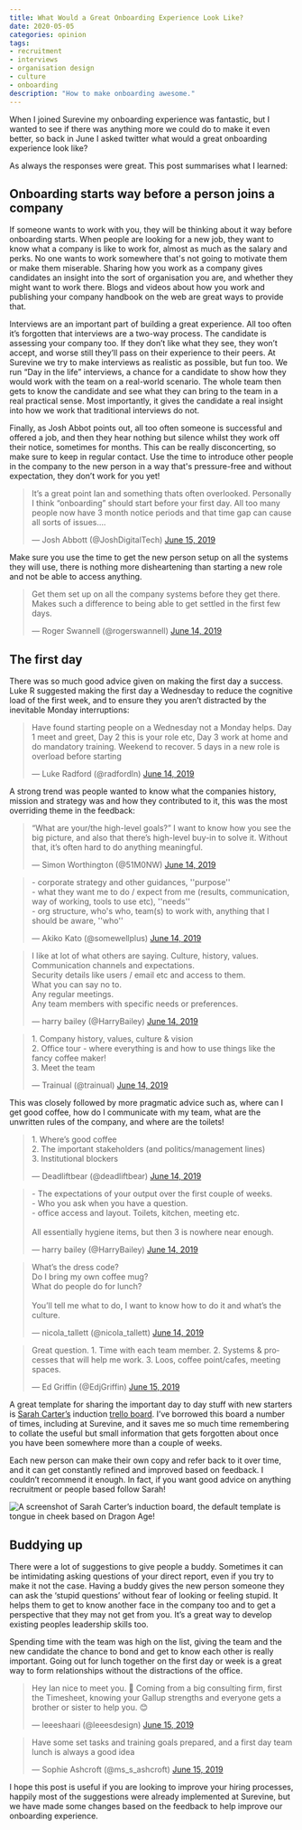 ```yaml
---
title: What Would a Great Onboarding Experience Look Like?
date: 2020-05-05
categories: opinion
tags:
- recruitment
- interviews
- organisation design
- culture
- onboarding
description: "How to make onboarding awesome."
---
```

When I joined Surevine my onboarding experience was fantastic, but I wanted to see if there was anything more we could do to make it even better, so back in June I asked twitter what would a great onboarding experience look like?

As always the responses were great. This post summarises what I learned:

## Onboarding starts way before a person joins a company

If someone wants to work with you, they will be thinking about it way before onboarding starts. When people are looking for a new job, they want to know what a company is like to work for, almost as much as the salary and perks. No one wants to work somewhere that's not going to motivate them or make them miserable. Sharing how you work as a company gives candidates an insight into the sort of organisation you are, and whether they might want to work there. Blogs and videos about how you work and publishing your company handbook on the web are great ways to provide that.

Interviews are an important part of building a great experience. All too often it’s forgotten that interviews are a two-way process. The candidate is assessing your company too. If they don’t like what they see, they won’t accept, and worse still they’ll pass on their experience to their peers. At Surevine we try to make interviews as realistic as possible, but fun too. We run “Day in the life” interviews, a chance for a candidate to show how they would work with the team on a real-world scenario. The whole team then gets to know the candidate and see what they can bring to the team in a real practical sense. Most importantly, it gives the candidate a real insight into how we work that traditional interviews do not.

Finally, as Josh Abbot points out, all too often someone is successful and offered a job, and then they hear nothing but silence whilst they work off their notice, sometimes for months. This can be really disconcerting, so make sure to keep in regular contact. Use the time to introduce other people in the company to the new person in a way that's pressure-free and without expectation, they don’t work for you yet!

<blockquote class="twitter-tweet"><p lang="en" dir="ltr">It’s a great point Ian and something thats often overlooked. Personally I think “onboarding” should start before your first day. All too many people now have 3 month notice periods and that time gap can cause all sorts of issues....</p>&mdash; Josh Abbott (@JoshDigitalTech) <a href="https://twitter.com/JoshDigitalTech/status/1139777258925805569?ref_src=twsrc%5Etfw">June 15, 2019</a></blockquote> <script async src="https://platform.twitter.com/widgets.js" charset="utf-8"></script>

Make sure you use the time to get the new person setup on all the systems they will use, there is nothing more disheartening than starting a new role and not be able to access anything.

<blockquote class="twitter-tweet"><p lang="en" dir="ltr">Get them set up on all the company systems before they get there. Makes such a difference to being able to get settled in the first few days.</p>&mdash; Roger Swannell (@rogerswannell) <a href="https://twitter.com/rogerswannell/status/1139599891699818497?ref_src=twsrc%5Etfw">June 14, 2019</a></blockquote> <script async src="https://platform.twitter.com/widgets.js" charset="utf-8"></script>

## The first day

There was so much good advice given on making the first day a success. Luke R suggested making the first day a Wednesday to reduce the cognitive load of the first week, and to ensure they you aren’t distracted by the inevitable Monday interruptions:

<blockquote class="twitter-tweet"><p lang="en" dir="ltr">Have found starting people on a Wednesday not a Monday helps. Day 1 meet and greet, Day 2 this is your role etc, Day 3 work at home and do mandatory training. Weekend to recover. 5 days in a new role is overload before starting</p>&mdash; Luke Radford (@radfordln) <a href="https://twitter.com/radfordln/status/1139578762834665472?ref_src=twsrc%5Etfw">June 14, 2019</a></blockquote> <script async src="https://platform.twitter.com/widgets.js" charset="utf-8"></script>

A strong trend was people wanted to know what the companies history, mission and strategy was and how they contributed to it, this was the most overriding theme in the feedback:

<blockquote class="twitter-tweet"><p lang="en" dir="ltr">“What are your/the high-level goals?” I want to know how you see the big picture, and also that there’s high-level buy-in to solve it. Without that, it’s often hard to do anything meaningful.</p>&mdash; Simon Worthington (@51M0NW) <a href="https://twitter.com/51M0NW/status/1139598199243628544?ref_src=twsrc%5Etfw">June 14, 2019</a></blockquote> <script async src="https://platform.twitter.com/widgets.js" charset="utf-8"></script>

<blockquote class="twitter-tweet"><p lang="en" dir="ltr">- corporate strategy and other guidances, &#39;&#39;purpose&#39;&#39;<br>- what they want me to do / expect from me (results, communication, way of working, tools to use etc), &#39;&#39;needs&#39;&#39;<br>- org structure, who&#39;s who, team(s) to work with, anything that I should be aware, &#39;&#39;who&#39;&#39;</p>&mdash; Akiko Kato (@somewellplus) <a href="https://twitter.com/somewellplus/status/1139654309887598594?ref_src=twsrc%5Etfw">June 14, 2019</a></blockquote> <script async src="https://platform.twitter.com/widgets.js" charset="utf-8"></script>

<blockquote class="twitter-tweet"><p lang="en" dir="ltr">I like at lot of what others are saying. Culture, history, values.<br>Communication channels and expectations.<br>Security details like users / email etc and access to them.<br>What you can say no to.<br>Any regular meetings.<br>Any team members with specific needs or preferences.</p>&mdash; harry bailey (@HarryBailey) <a href="https://twitter.com/HarryBailey/status/1139589337417494530?ref_src=twsrc%5Etfw">June 14, 2019</a></blockquote> <script async src="https://platform.twitter.com/widgets.js" charset="utf-8"></script>

<blockquote class="twitter-tweet"><p lang="en" dir="ltr">1. Company history, values, culture &amp; vision<br>2. Office tour - where everything is and how to use things like the fancy coffee maker!<br>3. Meet the team</p>&mdash; Trainual (@trainual) <a href="https://twitter.com/trainual/status/1139576906662027265?ref_src=twsrc%5Etfw">June 14, 2019</a></blockquote> <script async src="https://platform.twitter.com/widgets.js" charset="utf-8"></script>

This was closely followed by more pragmatic advice such as, where can I get good coffee, how do I communicate with my team, what are the unwritten rules of the company, and where are the toilets!

<blockquote class="twitter-tweet"><p lang="en" dir="ltr">1. Where’s good coffee<br>2. The important stakeholders (and politics/management lines)<br>3. Institutional blockers</p>&mdash; Deadliftbear (@deadliftbear) <a href="https://twitter.com/deadliftbear/status/1139577282568294400?ref_src=twsrc%5Etfw">June 14, 2019</a></blockquote> <script async src="https://platform.twitter.com/widgets.js" charset="utf-8"></script>

<blockquote class="twitter-tweet"><p lang="en" dir="ltr">- The expectations of your output over the first couple of weeks.<br>- Who you ask when you have a question.<br>- office access and layout. Toilets, kitchen, meeting etc.<br><br>All essentially hygiene items, but then 3 is nowhere near enough.</p>&mdash; harry bailey (@HarryBailey) <a href="https://twitter.com/HarryBailey/status/1139585708736360448?ref_src=twsrc%5Etfw">June 14, 2019</a></blockquote> <script async src="https://platform.twitter.com/widgets.js" charset="utf-8"></script>

<blockquote class="twitter-tweet"><p lang="en" dir="ltr">What’s the dress code?<br>Do I bring my own coffee mug? <br>What do people do for lunch?<br><br>You’ll tell me what to do, I want to know how to do it and what’s the culture.</p>&mdash; nicola_tallett (@nicola_tallett) <a href="https://twitter.com/nicola_tallett/status/1139615220559765505?ref_src=twsrc%5Etfw">June 14, 2019</a></blockquote> <script async src="https://platform.twitter.com/widgets.js" charset="utf-8"></script>

<blockquote class="twitter-tweet"><p lang="en" dir="ltr">Great question. 1. Time with each team member. 2. Systems &amp; processes that will help me work. 3. Loos, coffee point/cafes, meeting spaces.</p>&mdash; Ed Griffin (@EdjGriffin) <a href="https://twitter.com/EdjGriffin/status/1139803268148633601?ref_src=twsrc%5Etfw">June 15, 2019</a></blockquote> <script async src="https://platform.twitter.com/widgets.js" charset="utf-8"></script>

A great template for sharing the important day to day stuff with new starters is [Sarah Carter’s](https://medium.com/@hiresarahcarter) induction [trello board](https://trello.com/b/8AEffW1t/dragon-age-induction-board). I’ve borrowed this board a number of times, including at Surevine, and it saves me so much time remembering to collate the useful but small information that gets forgotten about once you have been somewhere more than a couple of weeks.

Each new person can make their own copy and refer back to it over time, and it can get constantly refined and improved based on feedback. I couldn’t recommend it enough. In fact, if you want good advice on anything recruitment or people based follow Sarah!

![](/images/induction_board.jpg "A screenshot of Sarah Carter’s induction board, the default template is tongue in cheek based on Dragon Age!")

## Buddying up

There were a lot of suggestions to give people a buddy. Sometimes it can be intimidating asking questions of your direct report, even if you try to make it not the case. Having a buddy gives the new person someone they can ask the ‘stupid questions’ without fear of looking or feeling stupid. It helps them to get to know another face in the company too and to get a perspective that they may not get from you. It’s a great way to develop existing peoples leadership skills too.

Spending time with the team was high on the list, giving the team and the new candidate the chance to bond and get to know each other is really important. Going out for lunch together on the first day or week is a great way to form relationships without the distractions of the office.

<blockquote class="twitter-tweet"><p lang="en" dir="ltr">Hey Ian nice to meet you. 👋 Coming from a big consulting firm, first the Timesheet, knowing your Gallup strengths and everyone gets a brother or sister to help you. 😊</p>&mdash; leeeshaari (@leeesdesign) <a href="https://twitter.com/leeesdesign/status/1139777536827826177?ref_src=twsrc%5Etfw">June 15, 2019</a></blockquote> <script async src="https://platform.twitter.com/widgets.js" charset="utf-8"></script>

<blockquote class="twitter-tweet"><p lang="en" dir="ltr">Have some set tasks and training goals prepared, and a first day team lunch is always a good idea</p>&mdash; Sophie Ashcroft (@ms_s_ashcroft) <a href="https://twitter.com/ms_s_ashcroft/status/1139843154562211841?ref_src=twsrc%5Etfw">June 15, 2019</a></blockquote> <script async src="https://platform.twitter.com/widgets.js" charset="utf-8"></script>

I hope this post is useful if you are looking to improve your hiring processes, happily most of the suggestions were already implemented at Surevine, but we have made some changes based on the feedback to help improve our onboarding experience.